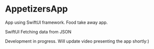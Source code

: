 # AppetizersApp

App using SwiftUI framework. Food take away app.

SwiftUI
Fetching data from JSON

Development in progress. Will update video presenting the app shortly:)
